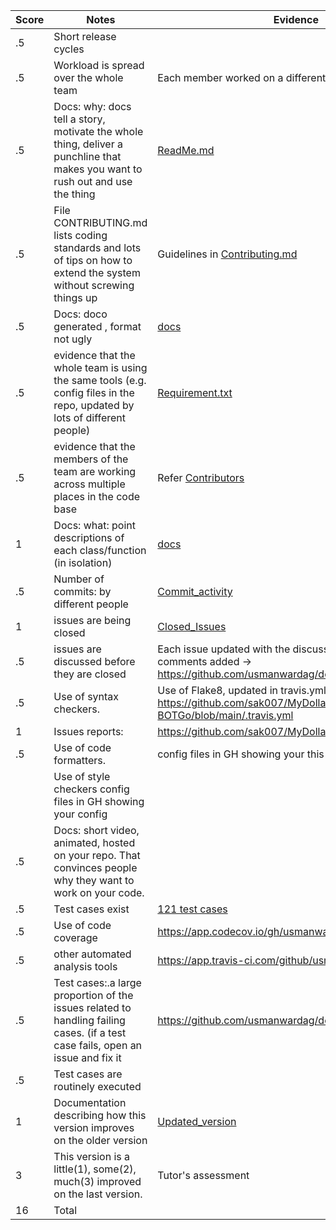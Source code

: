 |Score | Notes | Evidence |
|-----|------|------|
|.5	| Short release cycles|  |
|.5	| Workload is spread over the whole team | Each member worked on a different [feature](https://github.com/usmanwardag/dollar_bot/issues) |
|.5	| Docs: why: docs tell a story, motivate the whole thing, deliver a punchline that makes you want to rush out and use the thing	| [ReadMe.md](https://github.com/usmanwardag/dollar_bot/blob/main/README.md)|
|.5	| File CONTRIBUTING.md lists coding standards and lots of tips on how to extend the system without screwing things up| Guidelines in [Contributing.md](https://github.com/usmanwardag/dollar_bot/blob/main/CONTRIBUTING.md) |	
|.5	| Docs: doco generated , format not ugly|	[docs](https://github.com/usmanwardag/dollar_bot/tree/main/docs)|
|.5	| evidence that the whole team is using the same tools (e.g. config files in the repo, updated by lots of different people)	|[Requirement.txt](https://github.com/usmanwardag/dollar_bot/blob/main/requirements.txt) |
|.5	| evidence that the members of the team are working across multiple places in the code base|	Refer [Contributors](https://github.com/usmanwardag/dollar_bot/graphs/contributors)|
|1	| Docs: what: point descriptions of each class/function (in isolation)|	[docs](https://github.com/usmanwardag/dollar_bot/tree/main/docs)|
|.5	| Number of commits: by different people| [Commit_activity](https://github.com/usmanwardag/dollar_bot/graphs/commit-activity)	|
|1	| issues are being closed| [Closed_Issues](https://github.com/usmanwardag/dollar_bot/issues?q=is%3Aissue+is%3Aclosed) |
|.5	| issues are discussed before they are closed|	Each issue updated with the discussion before closing and comments added -> https://github.com/usmanwardag/dollar_bot/issues|
|.5	| Use of syntax checkers.| Use of Flake8, updated in travis.yml -> https://github.com/sak007/MyDollarBot-BOTGo/blob/main/.travis.yml|
|1	| Issues reports: |https://github.com/sak007/MyDollarBot-BOTGo/issues |
|.5	| Use of code formatters.| config files in GH showing your this formatter's config| Use of Flake8, updated in travis.yml -> https://github.com/sak007/MyDollarBot-BOTGo/blob/main/.travis.yml |
|	| Use of style checkers	config files in GH showing your config| |
|.5	| Docs: short video, animated, hosted on your repo. That convinces people why they want to work on your code.||
|.5	| Test cases exist | [121 test cases](https://github.com/usmanwardag/dollar_bot/tree/main/test)|
|.5	| Use of code coverage	|https://app.codecov.io/gh/usmanwardag/dollar_bot |
|.5	| other automated analysis tools |https://app.travis-ci.com/github/usmanwardag/dollar_bot  |
|.5	| Test cases:.a large proportion of the issues related to handling failing cases. (if a test case fails, open an issue and fix it| https://github.com/usmanwardag/dollar_bot/tree/main/test| 
|.5	| Test cases are routinely executed	| |
|1	| Documentation describing how this version improves on the older version|[Updated_version](/home/aakriti/Desktop/project3/dollar_bot/docs/Proj3-selfassessment.md) 	|
|3	| This version is a little(1), some(2), much(3) improved on the last version. | Tutor's assessment |
|16	| Total	| |
